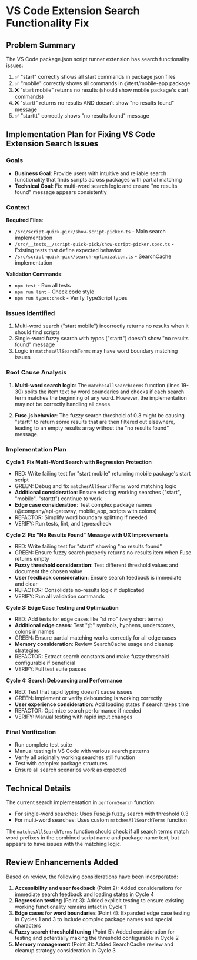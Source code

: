 # VS Code Extension Search Functionality Fix

## Problem Summary
The VS Code package.json script runner extension has search functionality issues:

1. ✅ "start" correctly shows all start commands in package.json files
2. ✅ "mobile" correctly shows all commands in @test/mobile-app package  
3. ❌ "start mobile" returns no results (should show mobile package's start commands)
4. ❌ "startt" returns no results AND doesn't show "no results found" message
5. ✅ "starttt" correctly shows "no results found" message

## Implementation Plan for Fixing VS Code Extension Search Issues

### Goals
- **Business Goal**: Provide users with intuitive and reliable search functionality that finds scripts across packages with partial matching
- **Technical Goal**: Fix multi-word search logic and ensure "no results found" message appears consistently

### Context
**Required Files**:
- `/src/script-quick-pick/show-script-picker.ts` - Main search implementation
- `/src/__tests__/script-quick-pick/show-script-picker.spec.ts` - Existing tests that define expected behavior
- `/src/script-quick-pick/search-optimization.ts` - SearchCache implementation

**Validation Commands**:
- `npm test` - Run all tests
- `npm run lint` - Check code style
- `npm run types:check` - Verify TypeScript types

### Issues Identified
1. Multi-word search ("start mobile") incorrectly returns no results when it should find scripts
2. Single-word fuzzy search with typos ("startt") doesn't show "no results found" message
3. Logic in `matchesAllSearchTerms` may have word boundary matching issues

### Root Cause Analysis

1. **Multi-word search logic**: The `matchesAllSearchTerms` function (lines 19-30) splits the item text by word boundaries and checks if each search term matches the beginning of any word. However, the implementation may not be correctly handling all cases.

2. **Fuse.js behavior**: The fuzzy search threshold of 0.3 might be causing "startt" to return some results that are then filtered out elsewhere, leading to an empty results array without the "no results found" message.

### Implementation Plan

**Cycle 1: Fix Multi-Word Search with Regression Protection**
- RED: Write failing test for "start mobile" returning mobile package's start script
- GREEN: Debug and fix `matchesAllSearchTerms` word matching logic
- **Additional consideration**: Ensure existing working searches ("start", "mobile", "starttt") continue to work
- **Edge case consideration**: Test complex package names (@company/api-gateway, mobile_app, scripts with colons)
- REFACTOR: Simplify word boundary splitting if needed
- VERIFY: Run tests, lint, and types:check

**Cycle 2: Fix "No Results Found" Message with UX Improvements**
- RED: Write failing test for "startt" showing "no results found"
- GREEN: Ensure fuzzy search properly returns no-results item when Fuse returns empty
- **Fuzzy threshold consideration**: Test different threshold values and document the chosen value
- **User feedback consideration**: Ensure search feedback is immediate and clear
- REFACTOR: Consolidate no-results logic if duplicated
- VERIFY: Run all validation commands

**Cycle 3: Edge Case Testing and Optimization**
- RED: Add tests for edge cases like "st mo" (very short terms)
- **Additional edge cases**: Test "@" symbols, hyphens, underscores, colons in names
- GREEN: Ensure partial matching works correctly for all edge cases
- **Memory consideration**: Review SearchCache usage and cleanup strategies
- REFACTOR: Extract search constants and make fuzzy threshold configurable if beneficial
- VERIFY: Full test suite passes

**Cycle 4: Search Debouncing and Performance**
- RED: Test that rapid typing doesn't cause issues
- GREEN: Implement or verify debouncing is working correctly
- **User experience consideration**: Add loading states if search takes time
- REFACTOR: Optimize search performance if needed
- VERIFY: Manual testing with rapid input changes

### Final Verification
- Run complete test suite
- Manual testing in VS Code with various search patterns
- Verify all originally working searches still function
- Test with complex package structures
- Ensure all search scenarios work as expected

## Technical Details

The current search implementation in `performSearch` function:
- For single-word searches: Uses Fuse.js fuzzy search with threshold 0.3
- For multi-word searches: Uses custom `matchesAllSearchTerms` function

The `matchesAllSearchTerms` function should check if all search terms match word prefixes in the combined script name and package name text, but appears to have issues with the matching logic.

## Review Enhancements Added

Based on review, the following considerations have been incorporated:

1. **Accessibility and user feedback** (Point 2): Added considerations for immediate search feedback and loading states in Cycle 4
2. **Regression testing** (Point 3): Added explicit testing to ensure existing working functionality remains intact in Cycle 1
3. **Edge cases for word boundaries** (Point 4): Expanded edge case testing in Cycles 1 and 3 to include complex package names and special characters
4. **Fuzzy search threshold tuning** (Point 5): Added consideration for testing and potentially making the threshold configurable in Cycle 2
5. **Memory management** (Point 8): Added SearchCache review and cleanup strategy consideration in Cycle 3